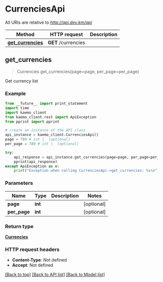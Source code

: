 # CurrenciesApi

All URIs are relative to *http://api.dev.km/api*

Method | HTTP request | Description
------------- | ------------- | -------------
[**get_currencies**](#get_currencies) | **GET** /currencies | 


## **get_currencies**
> Currencies get_currencies(page=page, per_page=per_page)



Get currency list

### Example 
```python
from __future__ import print_statement
import time
import kaemo_client
from kaemo_client.rest import ApiException
from pprint import pprint

# create an instance of the API class
api_instance = kaemo_client.CurrenciesApi()
page = 789 # int |  (optional)
per_page = 789 # int |  (optional)

try: 
    api_response = api_instance.get_currencies(page=page, per_page=per_page)
    pprint(api_response)
except ApiException as e:
    print("Exception when calling CurrenciesApi->get_currencies: %s\n" % e)
```

### Parameters

Name | Type | Description  | Notes
------------- | ------------- | ------------- | -------------
 **page** | **int**|  | [optional] 
 **per_page** | **int**|  | [optional] 

### Return type

[**Currencies**](#Currencies)

### HTTP request headers

 - **Content-Type**: Not defined
 - **Accept**: Not defined

[[Back to top]](#) [[Back to API list]](#documentation-for-api-endpoints) [[Back to Model list]](#documentation-for-models)

